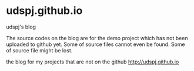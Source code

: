 # udspj.github.io

udspj's blog

The source codes on the blog are for the demo project which has not been uploaded to github yet. Some of source files cannot even be found. Some of source file might be lost.

the blog for my projects that are not on the github http://udspj.github.io